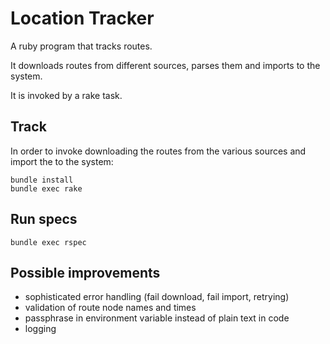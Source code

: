 # Location Tracker

A ruby program that tracks routes.

It downloads routes from different sources, parses them and imports to the system.

It is invoked by a rake task.


## Track
In order to invoke downloading the routes from the various sources and import the to the system:

    bundle install
    bundle exec rake

## Run specs
    bundle exec rspec

## Possible improvements
- sophisticated error handling (fail download, fail import, retrying)
- validation of route node names and times
- passphrase in environment variable instead of plain text in code
- logging
